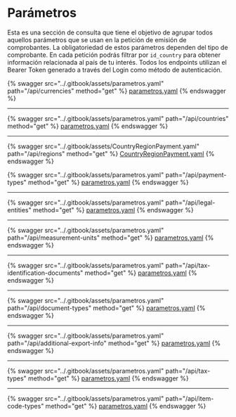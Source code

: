 # Parámetros

Esta es una sección de consulta que tiene el objetivo de agrupar todos aquellos parámetros  que se usan en la petición de emisión de comprobantes. La obligatoriedad de estos parámetros dependen del tipo de comprobante. En cada petición podrás filtrar por `id_country` para obtener información relacionada al país de tu interés. Todos los endpoints utilizan el Bearer Token generado a través del Login como método de autenticación.



{% swagger src="../.gitbook/assets/parametros.yaml" path="/api/currencies" method="get" %}
[parametros.yaml](../.gitbook/assets/parametros.yaml)
{% endswagger %}

***

{% swagger src="../.gitbook/assets/parametros.yaml" path="/api/countries" method="get" %}
[parametros.yaml](../.gitbook/assets/parametros.yaml)
{% endswagger %}

***

{% swagger src="../.gitbook/assets/CountryRegionPayment.yaml" path="/api/regions" method="get" %}
[CountryRegionPayment.yaml](../.gitbook/assets/CountryRegionPayment.yaml)
{% endswagger %}

{% swagger src="../.gitbook/assets/parametros.yaml" path="/api/payment-types" method="get" %}
[parametros.yaml](../.gitbook/assets/parametros.yaml)
{% endswagger %}

***

{% swagger src="../.gitbook/assets/parametros.yaml" path="/api/legal-entities" method="get" %}
[parametros.yaml](../.gitbook/assets/parametros.yaml)
{% endswagger %}

***

{% swagger src="../.gitbook/assets/parametros.yaml" path="/api/measurement-units" method="get" %}
[parametros.yaml](../.gitbook/assets/parametros.yaml)
{% endswagger %}

***

{% swagger src="../.gitbook/assets/parametros.yaml" path="/api/tax-identification-documents" method="get" %}
[parametros.yaml](../.gitbook/assets/parametros.yaml)
{% endswagger %}

***

{% swagger src="../.gitbook/assets/parametros.yaml" path="/api/document-types" method="get" %}
[parametros.yaml](../.gitbook/assets/parametros.yaml)
{% endswagger %}

***

{% swagger src="../.gitbook/assets/parametros.yaml" path="/api/additional-export-info" method="get" %}
[parametros.yaml](../.gitbook/assets/parametros.yaml)
{% endswagger %}

***

{% swagger src="../.gitbook/assets/parametros.yaml" path="/api/tax-types" method="get" %}
[parametros.yaml](../.gitbook/assets/parametros.yaml)
{% endswagger %}

***

{% swagger src="../.gitbook/assets/parametros.yaml" path="/api/item-code-types" method="get" %}
[parametros.yaml](../.gitbook/assets/parametros.yaml)
{% endswagger %}
